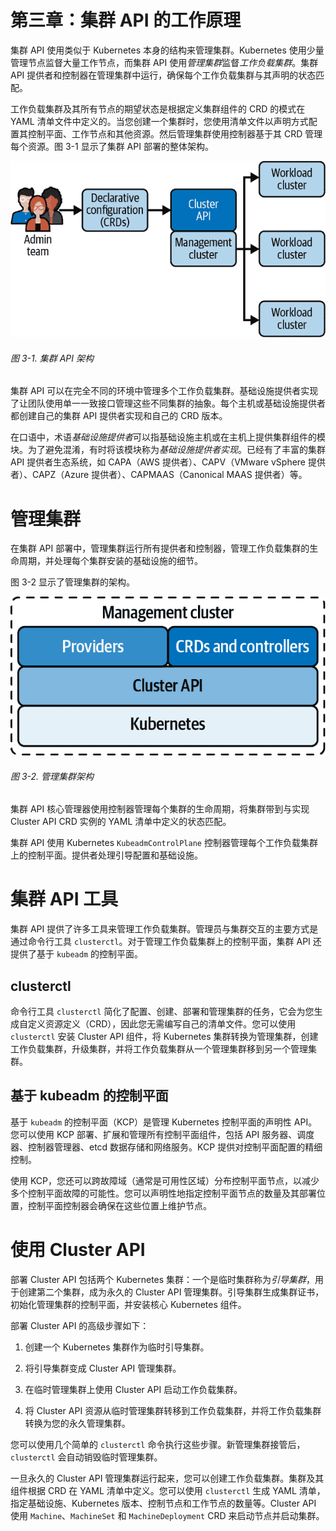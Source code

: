 # 第三章：集群 API 的工作原理

集群 API 使用类似于 Kubernetes 本身的结构来管理集群。Kubernetes 使用少量管理节点监督大量工作节点，而集群 API 使用*管理集群*监督*工作负载集群*。集群 API 提供者和控制器在管理集群中运行，确保每个工作负载集群与其声明的状态匹配。

工作负载集群及其所有节点的期望状态是根据定义集群组件的 CRD 的模式在 YAML 清单文件中定义的。当您创建一个集群时，您使用清单文件以声明方式配置其控制平面、工作节点和其他资源。然后管理集群使用控制器基于其 CRD 管理每个资源。图 3-1 显示了集群 API 部署的整体架构。

![集群 API 架构](img/cdkm_0301.png)

###### 图 3-1\. 集群 API 架构

集群 API 可以在完全不同的环境中管理多个工作负载集群。基础设施提供者实现了让团队使用单一一致接口管理这些不同集群的抽象。每个主机或基础设施提供者都创建自己的集群 API 提供者实现和自己的 CRD 版本。

在口语中，术语*基础设施提供者*可以指基础设施主机或在主机上提供集群组件的模块。为了避免混淆，有时将该模块称为*基础设施提供者实现*。已经有了丰富的集群 API 提供者生态系统，如 CAPA（AWS 提供者）、CAPV（VMware vSphere 提供者）、CAPZ（Azure 提供者）、CAPMAAS（Canonical MAAS 提供者）等。

# 管理集群

在集群 API 部署中，管理集群运行所有提供者和控制器，管理工作负载集群的生命周期，并处理每个集群安装的基础设施的细节。

图 3-2 显示了管理集群的架构。

![管理集群架构](img/cdkm_0302.png)

###### 图 3-2\. 管理集群架构

集群 API 核心管理器使用控制器管理每个集群的生命周期，将集群带到与实现 Cluster API CRD 实例的 YAML 清单中定义的状态匹配。

集群 API 使用 Kubernetes `KubeadmControlPlane` 控制器管理每个工作负载集群上的控制平面。提供者处理引导配置和基础设施。

# 集群 API 工具

集群 API 提供了许多工具来管理工作负载集群。管理员与集群交互的主要方式是通过命令行工具 `clusterctl`。对于管理工作负载集群上的控制平面，集群 API 还提供了基于 `kubeadm` 的控制平面。

## clusterctl

命令行工具 `clusterctl` 简化了配置、创建、部署和管理集群的任务，它会为您生成自定义资源定义（CRD），因此您无需编写自己的清单文件。您可以使用 `clusterctl` 安装 Cluster API 组件，将 Kubernetes 集群转换为管理集群，创建工作负载集群，升级集群，并将工作负载集群从一个管理集群移到另一个管理集群。

## 基于 kubeadm 的控制平面

基于 `kubeadm` 的控制平面（KCP）是管理 Kubernetes 控制平面的声明性 API。您可以使用 KCP 部署、扩展和管理所有控制平面组件，包括 API 服务器、调度器、控制器管理器、etcd 数据存储和网络服务。KCP 提供对控制平面配置的精细控制。

使用 KCP，您还可以跨故障域（通常是可用性区域）分布控制平面节点，以减少多个控制平面故障的可能性。您可以声明性地指定控制平面节点的数量及其部署位置，控制平面控制器会确保在这些位置上维护节点。

# 使用 Cluster API

部署 Cluster API 包括两个 Kubernetes 集群：一个是临时集群称为*引导集群*，用于创建第二个集群，成为永久的 Cluster API 管理集群。引导集群生成集群证书，初始化管理集群的控制平面，并安装核心 Kubernetes 组件。

部署 Cluster API 的高级步骤如下：

1.  创建一个 Kubernetes 集群作为临时引导集群。

1.  将引导集群变成 Cluster API 管理集群。

1.  在临时管理集群上使用 Cluster API 启动工作负载集群。

1.  将 Cluster API 资源从临时管理集群转移到工作负载集群，并将工作负载集群转换为您的永久管理集群。

您可以使用几个简单的 `clusterctl` 命令执行这些步骤。新管理集群接管后，`clusterctl` 会自动销毁临时管理集群。

一旦永久的 Cluster API 管理集群运行起来，您可以创建工作负载集群。集群及其组件根据 CRD 在 YAML 清单中定义。您可以使用 `clusterctl` 生成 YAML 清单，指定基础设施、Kubernetes 版本、控制节点和工作节点的数量等。Cluster API 使用 `Machine`、`MachineSet` 和 `MachineDeployment` CRD 来启动节点并启动集群。
